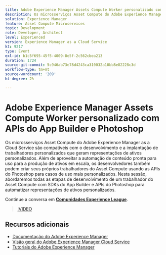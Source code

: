 ```yaml
---
title: Adobe Experience Manager Assets Compute Worker personalizado com APIs do App Builder e Photoshop
description: Os microsserviços Asset Compute do Adobe Experience Manager as a Cloud Service são compatíveis com o desenvolvimento e a implantação de trabalhadores personalizados que geram representações de ativos personalizados. Além de aproveitar a automação de conteúdo pronta para uso para a produção de ativos em escala, os desenvolvedores também podem criar seus próprios trabalhadores do Asset Compute usando as APIs do Photoshop para casos de uso mais personalizados. Nesta sessão, abordaremos todas as etapas de desenvolvimento de um trabalhador do Asset Compute com SDKs do App Builder e APIs do Photoshop para automatizar representações de ativos personalizados.
solution: Experience Manager
feature: Asset Compute Microservices
topic: Development
role: Developer, Architect
level: Experienced
version: Experience Manager as a Cloud Service
kt: 9217
type: Event
exl-id: b1c5f695-45f5-4009-8e5f-2c562cbea213
duration: 1724
source-git-commit: 5c946ab73e78d4243ca310032a10bb8e82228c3d
workflow-type: tm+mt
source-wordcount: '209'
ht-degree: 2%

---
```


# Adobe Experience Manager Assets Compute Worker personalizado com APIs do App Builder e Photoshop

Os microsserviços Asset Compute do Adobe Experience Manager as a Cloud Service são compatíveis com o desenvolvimento e a implantação de trabalhadores personalizados que geram representações de ativos personalizados. Além de aproveitar a automação de conteúdo pronta para uso para a produção de ativos em escala, os desenvolvedores também podem criar seus próprios trabalhadores do Asset Compute usando as APIs do Photoshop para casos de uso mais personalizados. Nesta sessão, abordaremos todas as etapas de desenvolvimento de um trabalhador do Asset Compute com SDKs do App Builder e APIs do Photoshop para automatizar representações de ativos personalizados.

Continue a conversa em **[Comunidades Experience League](https://adobe.ly/3F6f5sG)**.

>[!VIDEO](https://video.tv.adobe.com/v/337769/?quality=12&learn=on&hidetitle=true)

## Recursos adicionais

- [Documentação do Adobe Experience Manager](https://experienceleague.adobe.com/docs/experience-manager-cloud-service.html)
- [Visão geral do Adobe Experience Manager Cloud Service](https://experienceleague.adobe.com/docs/experience-manager-cloud-service/overview/home.html)
- [Tutoriais do Adobe Experience Manager](https://experienceleague.adobe.com/docs/experience-manager-tutorials.html)
